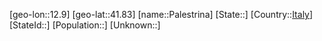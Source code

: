 ﻿---
location: [41.83,12.9]
type: City
tags:
- geo/City


SpocWebEntityId: 33224
isDeleted: false
confidential: public

---
[geo-lon::12.9]
[geo-lat::41.83]
[name::Palestrina]
[State::]
[Country::[Italy](geo/Continent/Europe/Italy.md)]
[StateId::]
[Population::]
[Unknown::]


